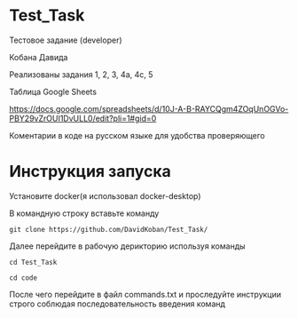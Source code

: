 # Test_Task

Тестовое задание (developer)

Кобана Давида

Реализованы задания 1, 2, 3, 4а, 4с, 5

Таблица Google Sheets

https://docs.google.com/spreadsheets/d/10J-A-B-RAYCQgm4ZOqUnOGVo-PBY29vZrOUI1DvULL0/edit?pli=1#gid=0

Коментарии в коде на русском языке для удобства проверяющего

# Инструкция запуска

Установите docker(я использовал docker-desktop)

В командную строку вставьте команду
```
git clone https://github.com/DavidKoban/Test_Task/
```
Далее перейдите в рабочую дерикторию используя команды
```
cd Test_Task

cd code
```
После чего перейдите в файл commands.txt и проследуйте инструкции строго соблюдая последовательность введения команд

